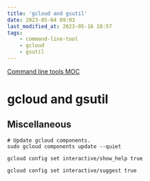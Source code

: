 ```yaml
---
title: 'gcloud and gsutil'
date: 2023-05-04 09:03
last_modified_at: 2023-05-16 18:57
tags:
    - command-line-tool
    - gcloud
    - gsutil
---
```


[Command line tools MOC](Command%20line%20tools%20MOC.md)

# gcloud and gsutil

## Miscellaneous

```shell
# Update gcloud components.
sudo gcloud components update --quiet

gcloud config set interactive/show_help true

gcloud config set interactive/suggest true
```

